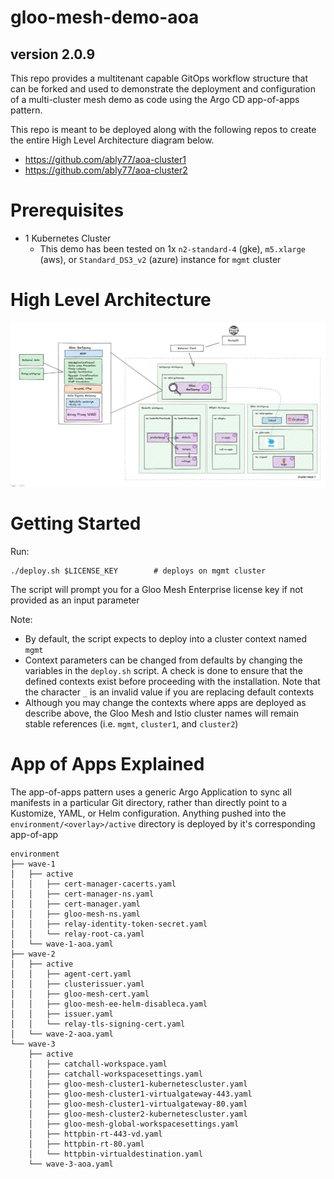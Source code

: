# gloo-mesh-demo-aoa

## version 2.0.9
This repo provides a multitenant capable GitOps workflow structure that can be forked and used to demonstrate the deployment and configuration of a multi-cluster mesh demo as code using the Argo CD app-of-apps pattern.

This repo is meant to be deployed along with the following repos to create the entire High Level Architecture diagram below.
- https://github.com/ably77/aoa-cluster1
- https://github.com/ably77/aoa-cluster2

# Prerequisites 
- 1 Kubernetes Cluster
    - This demo has been tested on 1x `n2-standard-4` (gke), `m5.xlarge` (aws), or `Standard_DS3_v2` (azure) instance for `mgmt` cluster

# High Level Architecture
![High Level Architecture](images/aoa-1a.png)

# Getting Started
Run:
```
./deploy.sh $LICENSE_KEY        # deploys on mgmt cluster
```
The script will prompt you for a Gloo Mesh Enterprise license key if not provided as an input parameter

Note:
- By default, the script expects to deploy into a cluster context named `mgmt`
- Context parameters can be changed from defaults by changing the variables in the `deploy.sh` script. A check is done to ensure that the defined contexts exist before proceeding with the installation. Note that the character `_` is an invalid value if you are replacing default contexts
- Although you may change the contexts where apps are deployed as describe above, the Gloo Mesh and Istio cluster names will remain stable references (i.e. `mgmt`, `cluster1`, and `cluster2`)

# App of Apps Explained
The app-of-apps pattern uses a generic Argo Application to sync all manifests in a particular Git directory, rather than directly point to a Kustomize, YAML, or Helm configuration. Anything pushed into the `environment/<overlay>/active` directory is deployed by it's corresponding app-of-app
```
environment
├── wave-1
│   ├── active
│   │   ├── cert-manager-cacerts.yaml
│   │   ├── cert-manager-ns.yaml
│   │   ├── cert-manager.yaml
│   │   ├── gloo-mesh-ns.yaml
│   │   ├── relay-identity-token-secret.yaml
│   │   └── relay-root-ca.yaml
│   └── wave-1-aoa.yaml
├── wave-2
│   ├── active
│   │   ├── agent-cert.yaml
│   │   ├── clusterissuer.yaml
│   │   ├── gloo-mesh-cert.yaml
│   │   ├── gloo-mesh-ee-helm-disableca.yaml
│   │   ├── issuer.yaml
│   │   └── relay-tls-signing-cert.yaml
│   └── wave-2-aoa.yaml
└── wave-3
    ├── active
    │   ├── catchall-workspace.yaml
    │   ├── catchall-workspacesettings.yaml
    │   ├── gloo-mesh-cluster1-kubernetescluster.yaml
    │   ├── gloo-mesh-cluster1-virtualgateway-443.yaml
    │   ├── gloo-mesh-cluster1-virtualgateway-80.yaml
    │   ├── gloo-mesh-cluster2-kubernetescluster.yaml
    │   ├── gloo-mesh-global-workspacesettings.yaml
    │   ├── httpbin-rt-443-vd.yaml
    │   ├── httpbin-rt-80.yaml
    │   └── httpbin-virtualdestination.yaml
    └── wave-3-aoa.yaml
```